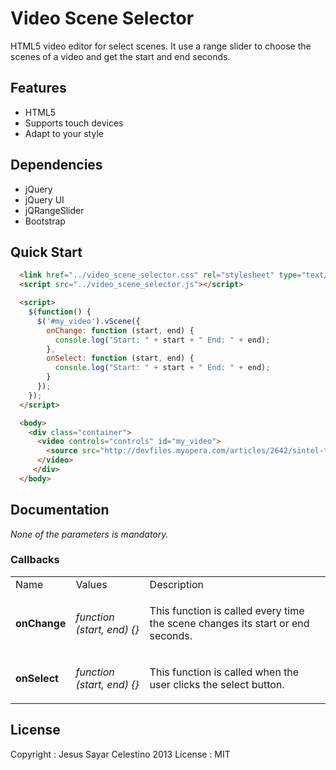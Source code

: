 # Video Scene Selector

HTML5 video editor for select scenes. It use a range slider to choose the scenes of a video and get the start and end seconds.

## Features

+ HTML5
+ Supports touch devices
+ Adapt to your style

## Dependencies

+ jQuery
+ jQuery UI
+ jQRangeSlider
+ Bootstrap

## Quick Start

``` html
  <link href="../video_scene_selector.css" rel="stylesheet" type="text/css"> 
  <script src="../video_scene_selector.js"></script> 

  <script>
    $(function() {
      $('#my_video').vScene({
        onChange: function (start, end) {
          console.log("Start: " + start + " End: " + end);
        },
        onSelect: function (start, end) {
          console.log("Start: " + start + " End: " + end);
        }
      });
    });
  </script>

  <body>
    <div class="container">
      <video controls="controls" id="my_video">
        <source src="http://devfiles.myopera.com/articles/2642/sintel-trailer.ogv" type='video/ogg; codecs="theora, vorbis"'>
      </video>
     </div>
  </body>
```

## Documentation

*None of the parameters is mandatory.*

### Callbacks

<table>
  <tbody>
    <tr>
      <td>Name</td>
      <td>Values</td>
      <td>Description</td>
    </tr>
    <tr>
      <td>
        <strong>onChange</strong>
      </td>
      <td>
        <em>function (start, end) {}</em>
      </td>
      <td>
        <p>This function is called every time the scene changes its start or end seconds.</p>
      </td>
    </tr>
    <tr>
      <td>
        <strong>onSelect</strong>
      </td>
      <td>
        <em>function (start, end) {}</em>
      </td>
      <td>
        <p>This function is called when the user clicks the select button.</p>
      </td>
    </tr>
  </tbody>
</table>

## License

Copyright : Jesus Sayar Celestino 2013
License : MIT
